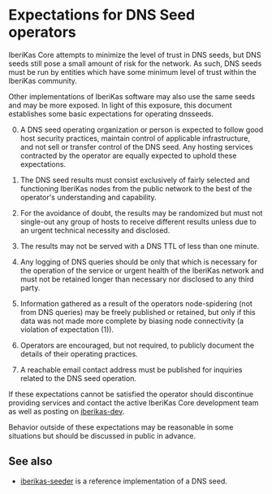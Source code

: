 Expectations for DNS Seed operators
====================================

IberiKas Core attempts to minimize the level of trust in DNS seeds,
but DNS seeds still pose a small amount of risk for the network.
As such, DNS seeds must be run by entities which have some minimum
level of trust within the IberiKas community.

Other implementations of IberiKas software may also use the same
seeds and may be more exposed. In light of this exposure, this
document establishes some basic expectations for operating dnsseeds.

0. A DNS seed operating organization or person is expected to follow good
host security practices, maintain control of applicable infrastructure,
and not sell or transfer control of the DNS seed. Any hosting services
contracted by the operator are equally expected to uphold these expectations.

1. The DNS seed results must consist exclusively of fairly selected and
functioning IberiKas nodes from the public network to the best of the
operator's understanding and capability.

2. For the avoidance of doubt, the results may be randomized but must not
single-out any group of hosts to receive different results unless due to an
urgent technical necessity and disclosed.

3. The results may not be served with a DNS TTL of less than one minute.

4. Any logging of DNS queries should be only that which is necessary
for the operation of the service or urgent health of the IberiKas
network and must not be retained longer than necessary nor disclosed
to any third party.

5. Information gathered as a result of the operators node-spidering
(not from DNS queries) may be freely published or retained, but only
if this data was not made more complete by biasing node connectivity
(a violation of expectation (1)).

6. Operators are encouraged, but not required, to publicly document the
details of their operating practices.

7. A reachable email contact address must be published for inquiries
related to the DNS seed operation.

If these expectations cannot be satisfied the operator should
discontinue providing services and contact the active IberiKas
Core development team as well as posting on
[iberikas-dev](https://groups.google.com/forum/#!forum/iberikas-dev).

Behavior outside of these expectations may be reasonable in some
situations but should be discussed in public in advance.

See also
----------
- [iberikas-seeder](https://github.com/pooler/iberikas-seeder) is a reference implementation of a DNS seed.

